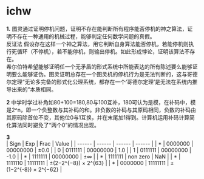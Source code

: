 # ichw
**1.** 图灵通过证明停机问题，证明不存在能判断所有程序能否停机的神之算法，证明不存在一种通用的机械过程，能够判定任何数学问题的真假。  
      反证法 假设存在这样一个神之算法，用它判断自身算法能否停机，若能停机则执行死循环（不停机），若不能停机，则输出停机。如此形成悖论，证明该算法不存在。  
      希尔伯特希望能够证明任一个无矛盾的形式系统中所能表达的所有陈述要么能够证明要么能够证伪。图灵证明总存在一个图灵机的停机行为是无法判断的，这与哥德尔定理“无论多完备的形式化公理系统，都存在一个‘哥德尔定理’是无法在系统内推导出来的”本质相同。
      
**2** 中学时学过补角如80+100=180,80与100互补，180可认为是模，在补码中，模是2^n，即一个负整数与其补码的和。非负数的补码与其原码相同，负数的补码由其原码除首位不变，其他位0与1互换，并在末尾加1得到。计算机运用补码计算简化算法同时避免了“两个0”的情况出现。  

**3**  
| Sign | Exp | Frac | Value |
| ------ | ------ | ------ | ------ |
| * | 0000000 | 00000000 | ±0.0 |
| 0 | 0111111 | 00000000 | 1.0 |
| 1 | 0111111 | 00000000 | -1.0 |
| * | 1111111 | 00000000 | ±∞  | 
| * | 1111111 | non zero | NaN | 
| * | 1111110 | 11111111 | ±(2−2^{−8}) × 2^{63} |
| * | 0000000 | 11111111 | ±(1−2^{-8}) × 2^{−62} |
